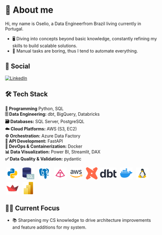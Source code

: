 #  💬 About me

Hi, my name is Oselio, a Data Engineerfrom Brazil living currently in Portugal.

- 🖥️ Diving into concepts beyond basic knowledge, constantly refining my skills to build scalable solutions.
- 🤖 Manual tasks are boring, thus I tend to automate everything.

## 🔗 Social 
[![LinkedIn](https://img.shields.io/badge/linkedin-%230077B5.svg?style=for-the-badge&logo=linkedin&logoColor=white)](https://linkedin.com/in/oseliocandido)

## 🛠️ Tech Stack  

**🚀 Programming** Python, SQL  
**🗄️ Data Engineering:** dbt, BigQuery, Databricks  
**🗃️ Databases:** SQL Server, PostgreSQL  
**☁️ Cloud Platforms:** AWS (S3, EC2)  
**⚙️ Orchestration:** Azure Data Factory  
**🧩 API Development:** FastAPI  
**🐋 DevOps & Containerization:** Docker  
**📊 Data Visualization:** Power BI, Streamlit, DAX  
**✅ Data Quality & Validation:** pydantic

<div style="display: inline-block;">
    <img src="./logos/python.png" alt="python" style="vertical-align:top; margin:4px; height:40px; width:40px">
    <img src="./logos/sql.png" alt="docker" style="vertical-align:top; margin:4px; height:40px; width:40px">
    <img src="./logos/postgresql.png" alt="postgresql" style="vertical-align:top; margin:4px; height:40px; width:40px">
    <img src="./logos/pydantic.png" alt="pydantic" style="vertical-align:top; margin:4px; height:40px; width:40px">
    <img src="./logos/aws.png" alt="aws" style="vertical-align:top; margin:4px; height:40px; width:40px">
    <img src="./logos/dbt.png" alt="dbt" style="vertical-align:top; margin:4px; height:40px; width:100px">
    <img src="./logos/docker.png" alt="docker" style="vertical-align:top; margin:4px; height:40px; width:40px">
    <img src="./logos/linux.png" alt="linux" style="vertical-align:top; margin:4px; height:40px; width:40px">
    <img src="./logos/streamlit.png" alt="streamlit" style="vertical-align:top; margin:4px; height:40px; width:40px">
    <img src="./logos/powerbi.png" alt="powerbi" style="vertical-align:top; margin:4px; height:40px; width:40px">
</div>

##  🧑‍💻 Current Focus
- 📚 Sharpening my CS knowledge to drive architecture improvements and feature additions for my system.
